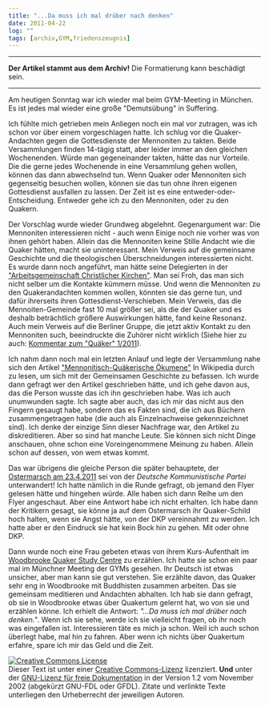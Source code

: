 ```yaml
---
title: "...Da muss ich mal drüber nach denken"
date: 2011-04-22
log: ""
tags: [archiv,GYM,friedenszeugnis]
---
```

<hr><b>Der Artikel stammt aus dem Archiv!</b> Die Formatierung kann beschädigt sein.<hr>

Am heutigen Sonntag war ich wieder mal beim GYM-Meeting in München. Es ist jedes mal wieder eine große "Demutsübung" in Suffering.  

Ich fühlte mich getrieben mein Anliegen noch ein mal vor zutragen, was ich schon vor über einem vorgeschlagen hatte. Ich schlug vor die Quaker-Andachten gegen die Gottesdienste der Mennoniten zu takten. Beide Versammlungen finden 14-tägig statt, aber leider immer an den gleichen Wochenenden. Würde man gegeneinander takten, hätte das nur Vorteile. Die die gerne jedes Wochenende in eine Versammlung gehen wollen, können das dann abwechselnd tun. Wenn Quaker oder Mennoniten sich gegenseitig besuchen wollen, können sie das tun ohne ihren eigenen Gottesdienst ausfallen zu lassen. Der Zeit ist es eine entweder-oder-Entscheidung. Entweder gehe ich zu den Mennoniten, oder zu den Quakern.  

Der Vorschlag wurde wieder Grundweg abgelehnt. Gegenargument war: Die Mennoniten interessieren nicht - auch wenn Einige noch nie vorher was von ihnen gehört haben. Allein das die Mennoniten keine Stille Andacht wie die Quaker hätten, macht sie uninteressant. Mein Verweis auf die gemeinsame Geschichte und die theologischen Überschneidungen interessierten nicht.  Es wurde dann noch angeführt, man hätte seine Delegierten in der <a href="http://de.wikipedia.org/wiki/Arbeitsgemeinschaft_Christlicher_Kirchen_in_Deutschland">"Arbeitsgemeinschaft Christlicher Kirchen"</a>. Man sei Froh, das man sich nicht selber um die Kontakte kümmern müsse. Und wenn die Mennoniten zu den Quakerandachten kommen wollen, könnten sie das gerne tun, und dafür ihrerseits ihren Gottesdienst-Verschieben. Mein Verweis, das die Mennoiten-Gemeinde fast 10 mal größer sei, als die der Quaker und es deshalb beträchtlich größere Auswirkungen hätte, fand keine Resonanz. Auch mein Verweis auf die Berliner Gruppe, die jetzt aktiv Kontakt zu den Mennoniten such, beeindruckte die Zuhörer nicht wirklich (Siehe hier zu auch: <a href="http://www.the-independent-friend.de/?q=node/718">Kommentar zum "Quäker" 1/2011</a>).  

Ich nahm dann noch mal ein letzten Anlauf und legte der Versammlung nahe sich den Artikel <a href="http://de.wikipedia.org/wiki/Mennonitisch-Qu%C3%A4kerische_%C3%96kumene">"Mennonitisch-Quäkerische Ökumene"</a> In Wikipedia durch zu lesen, um sich mit der Gemeinsamen Geschichte zu befassen. Ich wurde dann gefragt wer den Artikel geschrieben hätte, und ich gehe davon aus, das die Person wusste das ich ihn geschrieben habe. Was ich auch unumwunden sagte. Ich sagte aber auch, das ich mir das nicht aus den Fingern gesaugt habe, sondern das es Fakten sind, die ich aus Büchern zusammengetragen habe (die auch als Einzelnachweise gekennzeichnet sind). Ich denke der einzige Sinn dieser Nachfrage war, den Artikel zu diskreditieren. Aber so sind hat manche Leute. Sie können sich nicht Dinge anschauen, ohne schon eine Voreingenommene Meinung zu haben. Allein schon auf dessen, von wem etwas kommt.  

Das war übrigens die gleiche Person die später behauptete, der <a href="http://www.muenchner-friedensbuendnis.de/Ostermarsch-Muenchen-2011">Ostermarsch am 23.4.2011</a> sei von der <i>Deutsche Kommunistische Partei</i> unterwandert! Ich hatte nämlich in die Runde gefragt, ob jemand den Flyer gelesen hätte und hingehen würde. Alle haben sich dann Reihe um den Flyer angeschaut. Aber eine Antwort habe ich nicht erhalten. Ich habe dann der Kritikern gesagt, sie könne ja auf dem Ostermarsch ihr Quaker-Schild hoch halten, wenn sie Angst hätte, von der DKP vereinnahmt zu werden. Ich hatte aber er den Eindruck sie hat kein Bock hin zu gehen. Mit oder ohne DKP. 

Dann wurde noch eine Frau gebeten etwas von ihrem Kurs-Aufenthalt im <a href="http://www.woodbrooke.org.uk/">Woodbrooke Quaker Study Centre</a> zu erzählen. Ich hatte sie schon ein paar mal im Münchner Meeting der GYMs gesehen. Ihr Deutsch ist etwas unsicher, aber man kann sie gut verstehen. Sie erzählte davon, das Quaker sehr eng in Woodbrooke mit Buddhisten zusammen arbeiten. Das sie gemeinsam meditieren und Andachten abhalten. Ich hab sie dann gefragt, ob sie in Woodbrooke etwas über Quakertum gelernt hat, wo von sie und erzählen könne. Ich erhielt die Antwort: <i>"...Da muss ich mal drüber nach denken."</i>. Wenn ich sie sehe, werde ich sie vielleicht fragen, ob ihr noch was eingefallen ist. Interessieren täte es mich ja schon. Weil ich auch schon überlegt habe, mal hin zu fahren. Aber wenn ich nichts über Quakertum erfahre, spare ich mir das Geld und die Zeit. 



<a rel="license" href="http://creativecommons.org/licenses/by-sa/3.0/de/"><img alt="Creative Commons License" style="border-width: 0pt;" src="http://i.creativecommons.org/l/by-sa/3.0/de/88x31.png" /></a><br />
Dieser <span xmlns:dc="http://purl.org/dc/elements/1.1/" href="http://purl.org/dc/dcmitype/Text" rel="dc:type">Text</span> ist unter einer <a rel="license" href="http://creativecommons.org/licenses/by-sa/3.0/de/">Creative Commons-Lizenz</a> lizenziert. <b>Und</b> unter der <a href="http://de.wikipedia.org/wiki/GFDL">GNU-Lizenz f&uuml;r freie Dokumentation</a> in der Version 1.2 vom November 2002 (abgek&uuml;rzt GNU-FDL oder GFDL). Zitate und verlinkte Texte unterliegen den Urheberrecht der jeweiligen Autoren.
